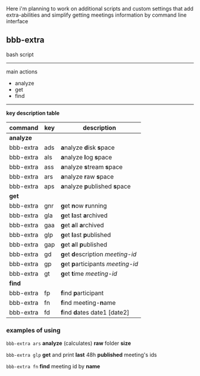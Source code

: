 Here i'm planning to work on additional scripts and custom settings that add
extra-abilities and simplify getting meetings information 
by command line interface

## bbb-extra

bash script

---
main actions
- analyze
- get
- find
---
**key description table**

command|key|description
--- | --- | ---
**analyze**||
bbb-extra | ads | **a**nalyze **d**isk **s**pace
bbb-extra | als | **a**nalyze **l**og **s**pace
bbb-extra | ass | **a**nalyze **s**tream **s**pace
bbb-extra | ars | **a**nalyze **r**aw **s**pace
bbb-extra | aps | **a**nalyze **p**ublished **s**pace
**get**||
bbb-extra | gnr | **g**et **n**ow **r**unning
bbb-extra | gla | **g**et **l**ast **a**rchived
bbb-extra | gaa | **g**et  **a**ll **a**rchived
bbb-extra | glp | **g**et **l**ast **p**ublished
bbb-extra | gap | **g**et  **a**ll **p**ublished
bbb-extra | gd | **g**et **d**escription *meeting-id*
bbb-extra | gp | **g**et **p**articipants *meeting-id*
bbb-extra | gt | **g**et **t**ime *meeting-id*
**find**||
bbb-extra | fp | **f**ind **p**articipant
bbb-extra | fn | **f**ind meeting-**n**ame
bbb-extra | fd | **f**ind **d**ates date1 [date2]

### examples of using

`bbb-extra ars`
**analyze** (calculates) **raw** folder **size**

`bbb-extra glp`
**get** and print **last** 48h **published** meeting's ids 

`bbb-extra fn`
**find** meeting id by **name**

